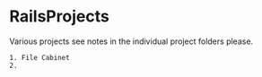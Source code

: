 # RailsProjects


Various projects see notes in the individual project folders please.

    1. File Cabinet
    2.
